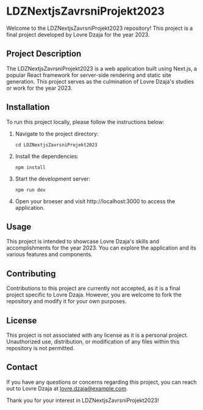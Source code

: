 # LDZNextjsZavrsniProjekt2023

Welcome to the LDZNextjsZavrsniProjekt2023 repository! This project is a final project developed by Lovre Dzaja for the year 2023.

## Project Description

The LDZNextjsZavrsniProjekt2023 is a web application built using Next.js, a popular React framework for server-side rendering and static site generation. This project serves as the culmination of Lovre Dzaja's studies or work for the year 2023.

## Installation

To run this project locally, please follow the instructions below:

1. Navigate to the project directory:
   ```
   cd LDZNextjsZavrsniProjekt2023
   ```
2. Install the dependencies:
    ```
    npm install
    ```
3. Start the development server:
    ```
    npm run dev
    ```
4. Open your broeser and visit http://localhost:3000 to access the application.


## Usage

This project is intended to showcase Lovre Dzaja's skills and accomplishments for the year 2023. You can explore the application and its various features and components.

## Contributing

Contributions to this project are currently not accepted, as it is a final project specific to Lovre Dzaja. However, you are welcome to fork the repository and modify it for your own purposes.

## License

This project is not associated with any license as it is a personal project. Unauthorized use, distribution, or modification of any files within this repository is not permitted.

## Contact

If you have any questions or concerns regarding this project, you can reach out to Lovre Dzaja at lovre.dzaja@example.com.

Thank you for your interest in LDZNextjsZavrsniProjekt2023!



